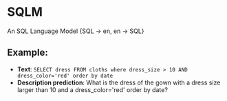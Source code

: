 # SQLM
An SQL Language Model {SQL -> en, en -> SQL}

## Example:
+ **Text**:  `SELECT dress FROM cloths where dress_size > 10 AND dress_color='red' order by date`
+ **Description prediction**:  What is the dress of the gown with a dress size larger than 10 and a dress_color='red' order by date?
